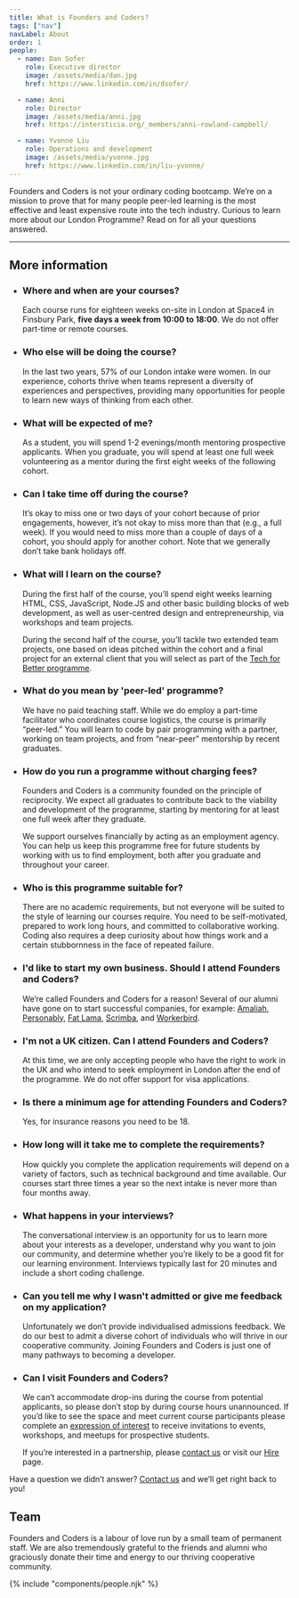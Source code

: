 ```yaml
---
title: What is Founders and Coders?
tags: ["nav"]
navLabel: About
order: 1
people:
  - name: Dan Sofer
    role: Executive director
    image: /assets/media/dan.jpg
    href: https://www.linkedin.com/in/dsofer/

  - name: Anni
    role: Director
    image: /assets/media/anni.jpg
    href: https://intersticia.org/_members/anni-rowland-campbell/

  - name: Yvonne Liu
    role: Operations and development
    image: /assets/media/yvonne.jpg
    href: https://www.linkedin.com/in/liu-yvonne/
---
```


Founders and Coders is not your ordinary coding bootcamp. We’re on a mission to prove that for many people peer-led learning is the most effective and least expensive route into the tech industry. Curious to learn more about our London Programme? Read on for all your questions answered.

---

## More information

- ### Where and when are your courses?

  Each course runs for eighteen weeks on-site in London at Space4 in Finsbury Park, **five days a week from 10:00 to 18:00**. We do not offer part-time or remote courses.

- ### Who else will be doing the course?

  In the last two years, 57% of our London intake were women. In our experience, cohorts thrive when teams represent a diversity of experiences and perspectives, providing many opportunities for people to learn new ways of thinking from each other.

- ### What will be expected of me?

  As a student, you will spend 1-2 evenings/month mentoring prospective applicants. When you graduate, you will spend at least one full week volunteering as a mentor during the first eight weeks of the following cohort.

- ### Can I take time off during the course?

  It’s okay to miss one or two days of your cohort because of prior engagements, however, it’s not okay to miss more than that (e.g., a full week). If you would need to miss more than a couple of days of a cohort, you should apply for another cohort. Note that we generally don’t take bank holidays off.

- ### What will I learn on the course?

  During the first half of the course, you’ll spend eight weeks learning HTML, CSS, JavaScript, Node.JS and other basic building blocks of web development, as well as user-centred design and entrepreneurship, via workshops and team projects.

  During the second half of the course, you’ll tackle two extended team projects, one based on ideas pitched within the cohort and a final project for an external client that you will select as part of the [Tech for Better programme](/tech-for-better).

- ### What do you mean by 'peer-led' programme?

  We have no paid teaching staff. While we do employ a part-time facilitator who coordinates course logistics, the course is primarily “peer-led.” You will learn to code by pair programming with a partner, working on team projects, and from “near-peer” mentorship by recent graduates.

- ### How do you run a programme without charging fees?

  Founders and Coders is a community founded on the principle of reciprocity. We expect all graduates to contribute back to the viability and development of the programme, starting by mentoring for at least one full week after they graduate.

  We support ourselves financially by acting as an employment agency. You can help us keep this programme free for future students by working with us to find employment, both after you graduate and throughout your career.

- ### Who is this programme suitable for?

  There are no academic requirements, but not everyone will be suited to the style of learning our courses require. You need to be self-motivated, prepared to work long hours, and committed to collaborative working. Coding also requires a deep curiosity about how things work and a certain stubbornness in the face of repeated failure.

- ### I'd like to start my own business. Should I attend Founders and Coders?

  We’re called Founders and Coders for a reason! Several of our alumni have gone on to start successful companies, for example: [Amaliah](https://www.amaliah.com/), [Personably](https://www.personably.co/), [Fat Lama](https://fatllama.com/), [Scrimba](https://scrimba.com/), and [Workerbird](https://www.workerbird.co.uk/).

- ### I'm not a UK citizen. Can I attend Founders and Coders?

  At this time, we are only accepting people who have the right to work in the UK and who intend to seek employment in London after the end of the programme. We do not offer support for visa applications.

- ### Is there a minimum age for attending Founders and Coders?

  Yes, for insurance reasons you need to be 18.

- ### How long will it take me to complete the requirements?

  How quickly you complete the application requirements will depend on a variety of factors, such as technical background and time available. Our courses start three times a year so the next intake is never more than four months away.

- ### What happens in your interviews?

  The conversational interview is an opportunity for us to learn more about your interests as a developer, understand why you want to join our community, and determine whether you’re likely to be a good fit for our learning environment. Interviews typically last for 20 minutes and include a short coding challenge.

- ### Can you tell me why I wasn't admitted or give me feedback on my application?

  Unfortunately we don’t provide individualised admissions feedback. We do our best to admit a diverse cohort of individuals who will thrive in our cooperative community. Joining Founders and Coders is just one of many pathways to becoming a developer.

- ### Can I visit Founders and Coders?

  We can’t accommodate drop-ins during the course from potential applicants, so please don’t stop by during course hours unannounced. If you’d like to see the space and meet current course participants please complete an [expression of interest](https://docs.google.com/forms/d/e/1FAIpQLSepdNxKsrMjhfnbdkzKUgNpeWFmp8WLyiqTe_UY10TsPpFOEQ/viewform) to receive invitations to events, workshops, and meetups for prospective students.

  If you’re interested in a partnership, please [contact us](#contact) or visit our [Hire](/hire) page.

<!-- {ul:.grid} -->

Have a question we didn’t answer? [Contact us](#contact) and we’ll get right back to you!

## Team

Founders and Coders is a labour of love run by a small team of permanent staff. We are also tremendously grateful to the friends and alumni who graciously donate their time and energy to our thriving cooperative community.

{% include "components/people.njk" %}
